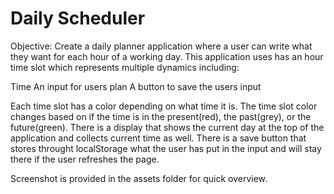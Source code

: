# Daily Scheduler

Objective: 
Create a daily planner application where a user can write what they want for each hour of a working day. This application uses has an hour time slot which represents multiple dynamics including:

Time
An input for users plan
A button to save the users input

Each time slot has a color depending on what time it is. The time slot color changes based on if the time is in the present(red), the past(grey), or the future(green). There is a display that shows the current day at the top of the application and collects current time as well. There is a save button that stores throught localStorage what the user has put in the input and will stay there if the user refreshes the page.

Screenshot is provided in the assets folder for quick overview.